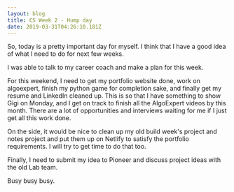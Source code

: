 ```yaml
---
layout: blog
title: CS Week 2 - Hump day
date: 2019-03-31T04:26:10.181Z
---
```

So, today is a pretty important day for myself. I think that I have a good idea of what I need to do for next few weeks.

I was able to talk to my career coach and make a plan for this week. 

For this weekend, I need to get my portfolio website done, work on algoexpert, finish my python game for completion sake, and finally get my resume and LinkedIn cleaned up. This is so that I have something to show Gigi on Monday, and I get on track to finish all the AlgoExpert videos by this month. There are a lot of opportunities and interviews waiting for me if I just get all this work done. 

On the side, it would be nice to clean up my old build week's project and notes project and put them up on Netlify to satisfy the portfolio requirements. I will try to get time to do that too.

Finally, I need to submit my idea to Pioneer and discuss project ideas with the old Lab team. 

Busy busy busy.
